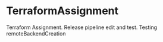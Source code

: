 # TerraformAssignment
Terraform Assignment.
Release pipeline edit and test.
Testing remoteBackendCreation
